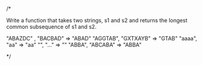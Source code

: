 /*

Write a function that takes two strings, s1 and s2 and returns the longest common subsequence of s1 and s2.

"ABAZDC" , "BACBAD" => "ABAD"
"AGGTAB", "GXTXAYB" => "GTAB"
"aaaa", "aa" => "aa"
"", "..." => ""
"ABBA", "ABCABA" => "ABBA"

*/
 
